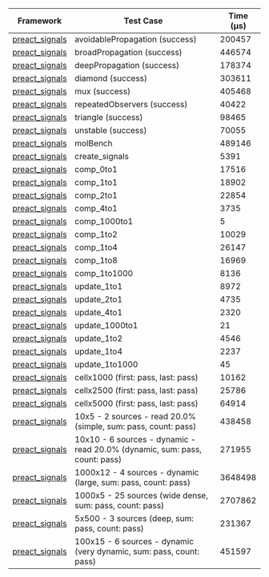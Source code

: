 | Framework | Test Case | Time (μs) |
| --- | --- | --- |
| [preact_signals](https://pub.dev/packages/preact_signals) | avoidablePropagation (success) | 200457 |
| [preact_signals](https://pub.dev/packages/preact_signals) | broadPropagation (success) | 446574 |
| [preact_signals](https://pub.dev/packages/preact_signals) | deepPropagation (success) | 178374 |
| [preact_signals](https://pub.dev/packages/preact_signals) | diamond (success) | 303611 |
| [preact_signals](https://pub.dev/packages/preact_signals) | mux (success) | 405468 |
| [preact_signals](https://pub.dev/packages/preact_signals) | repeatedObservers (success) | 40422 |
| [preact_signals](https://pub.dev/packages/preact_signals) | triangle (success) | 98465 |
| [preact_signals](https://pub.dev/packages/preact_signals) | unstable (success) | 70055 |
| [preact_signals](https://pub.dev/packages/preact_signals) | molBench | 489146 |
| [preact_signals](https://pub.dev/packages/preact_signals) | create_signals | 5391 |
| [preact_signals](https://pub.dev/packages/preact_signals) | comp_0to1 | 17516 |
| [preact_signals](https://pub.dev/packages/preact_signals) | comp_1to1 | 18902 |
| [preact_signals](https://pub.dev/packages/preact_signals) | comp_2to1 | 22854 |
| [preact_signals](https://pub.dev/packages/preact_signals) | comp_4to1 | 3735 |
| [preact_signals](https://pub.dev/packages/preact_signals) | comp_1000to1 | 5 |
| [preact_signals](https://pub.dev/packages/preact_signals) | comp_1to2 | 10029 |
| [preact_signals](https://pub.dev/packages/preact_signals) | comp_1to4 | 26147 |
| [preact_signals](https://pub.dev/packages/preact_signals) | comp_1to8 | 16969 |
| [preact_signals](https://pub.dev/packages/preact_signals) | comp_1to1000 | 8136 |
| [preact_signals](https://pub.dev/packages/preact_signals) | update_1to1 | 8972 |
| [preact_signals](https://pub.dev/packages/preact_signals) | update_2to1 | 4735 |
| [preact_signals](https://pub.dev/packages/preact_signals) | update_4to1 | 2320 |
| [preact_signals](https://pub.dev/packages/preact_signals) | update_1000to1 | 21 |
| [preact_signals](https://pub.dev/packages/preact_signals) | update_1to2 | 4546 |
| [preact_signals](https://pub.dev/packages/preact_signals) | update_1to4 | 2237 |
| [preact_signals](https://pub.dev/packages/preact_signals) | update_1to1000 | 45 |
| [preact_signals](https://pub.dev/packages/preact_signals) | cellx1000 (first: pass, last: pass) | 10162 |
| [preact_signals](https://pub.dev/packages/preact_signals) | cellx2500 (first: pass, last: pass) | 25786 |
| [preact_signals](https://pub.dev/packages/preact_signals) | cellx5000 (first: pass, last: pass) | 64914 |
| [preact_signals](https://pub.dev/packages/preact_signals) | 10x5 - 2 sources - read 20.0% (simple, sum: pass, count: pass) | 438458 |
| [preact_signals](https://pub.dev/packages/preact_signals) | 10x10 - 6 sources - dynamic - read 20.0% (dynamic, sum: pass, count: pass) | 271955 |
| [preact_signals](https://pub.dev/packages/preact_signals) | 1000x12 - 4 sources - dynamic (large, sum: pass, count: pass) | 3648498 |
| [preact_signals](https://pub.dev/packages/preact_signals) | 1000x5 - 25 sources (wide dense, sum: pass, count: pass) | 2707862 |
| [preact_signals](https://pub.dev/packages/preact_signals) | 5x500 - 3 sources (deep, sum: pass, count: pass) | 231367 |
| [preact_signals](https://pub.dev/packages/preact_signals) | 100x15 - 6 sources - dynamic (very dynamic, sum: pass, count: pass) | 451597 |
